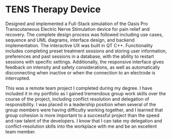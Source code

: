 # TENS Therapy Device 
Designed and implemented a Full-Stack simulation of the Oasis Pro Transcutaneous Electric Nerve Stimulation device for pain relief and recovery. The complete design process was followed including use cases, sequence and UML diagrams, interface design, and backend implementation. The interactive UX was built in QT C++. Functionality includes completing preset treatment sessions and storing user information, preferences and past sessions in a database, with the ability to restart sessions with specific settings. Additionally, the responsive interface gives feedback on intensity and safety considerations, as well as automatically disconnecting when inactive or when the connection to an electrode is interrupted. 

This was a remote team project I completed during my degree. I have included it in my portfolio as I gained tremendous group work skills over the course of the project, including conflict resolution and delegation of responsibility. I was placed in a leadership position when several of the group members were having difficulty working together, and I learned that group cohesion is more important to a successful project than the speed and raw talent of the developers. I know that I can take my delegation and conflict-resolution skills into the workplace with me and be an excellent team member.
